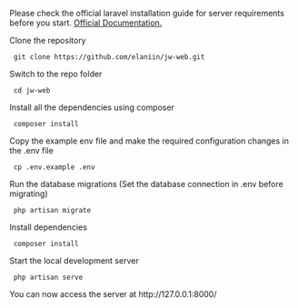 <p>Please check the official laravel installation guide for server requirements before you start. <a href="https://laravel.com/docs/6.x"> Official Documentation. </a></p>

<p> Clone the repository </p>
<code> git clone https://github.com/elaniin/jw-web.git </code>
<p>Switch to the repo folder </p>
<code> cd jw-web </code>
<p> Install all the dependencies using composer </p>
<code> composer install </code>
<p> Copy the example env file and make the required configuration changes in the .env file </p>
<code> cp .env.example .env </code>
<p> Run the database migrations (Set the database connection in .env before migrating) </p>
<code> php artisan migrate </code>
<p> Install dependencies </p>
<code> composer install </code>
<p> Start the local development server </p>
<code> php artisan serve </code>
<p> You can now access the server at http://127.0.0.1:8000/ </p>

